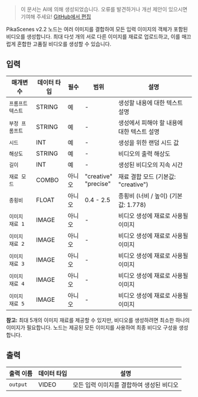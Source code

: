 > 이 문서는 AI에 의해 생성되었습니다. 오류를 발견하거나 개선 제안이 있으시면 기여해 주세요! [GitHub에서 편집](https://github.com/Comfy-Org/embedded-docs/blob/main/comfyui_embedded_docs/docs/PikaScenesV2_2/ko.md)

PikaScenes v2.2 노드는 여러 이미지를 결합하여 모든 입력 이미지의 객체가 포함된 비디오를 생성합니다. 최대 다섯 개의 서로 다른 이미지를 재료로 업로드하고, 이를 매끄럽게 혼합한 고품질 비디오를 생성할 수 있습니다.

## 입력

| 매개변수 | 데이터 타입 | 필수 | 범위 | 설명 |
|-----------|-----------|----------|-------|-------------|
| `프롬프트 텍스트` | STRING | 예 | - | 생성할 내용에 대한 텍스트 설명 |
| `부정 프롬프트` | STRING | 예 | - | 생성에서 피해야 할 내용에 대한 텍스트 설명 |
| `시드` | INT | 예 | - | 생성을 위한 랜덤 시드 값 |
| `해상도` | STRING | 예 | - | 비디오의 출력 해상도 |
| `길이` | INT | 예 | - | 생성된 비디오의 지속 시간 |
| `재료 모드` | COMBO | 아니오 | "creative"<br>"precise" | 재료 결합 모드 (기본값: "creative") |
| `종횡비` | FLOAT | 아니오 | 0.4 - 2.5 | 종횡비 (너비 / 높이) (기본값: 1.778) |
| `이미지 재료 1` | IMAGE | 아니오 | - | 비디오 생성에 재료로 사용될 이미지 |
| `이미지 재료 2` | IMAGE | 아니오 | - | 비디오 생성에 재료로 사용될 이미지 |
| `이미지 재료 3` | IMAGE | 아니오 | - | 비디오 생성에 재료로 사용될 이미지 |
| `이미지 재료 4` | IMAGE | 아니오 | - | 비디오 생성에 재료로 사용될 이미지 |
| `이미지 재료 5` | IMAGE | 아니오 | - | 비디오 생성에 재료로 사용될 이미지 |

**참고:** 최대 5개의 이미지 재료를 제공할 수 있지만, 비디오를 생성하려면 최소한 하나의 이미지가 필요합니다. 노드는 제공된 모든 이미지를 사용하여 최종 비디오 구성을 생성합니다.

## 출력

| 출력 이름 | 데이터 타입 | 설명 |
|-------------|-----------|-------------|
| `output` | VIDEO | 모든 입력 이미지를 결합하여 생성된 비디오 |

